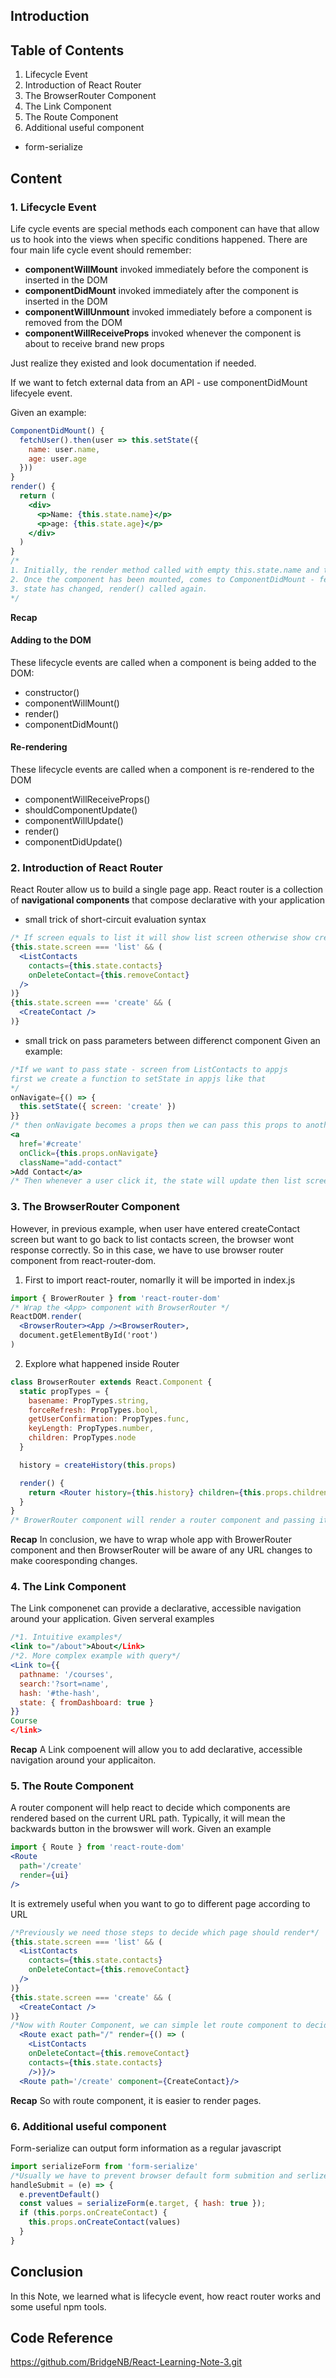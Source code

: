 ## Introduction

## Table of Contents
1. Lifecycle Event
2. Introduction of React Router
3. The BrowserRouter Component
4. The Link Component
5. The Route Component
6. Additional useful component
  - form-serialize
## Content
### 1. Lifecycle Event
Life cycle events are special methods each component can have that allow us to hook into the views when specific conditions happened.
There are four main life cycle event should remember:
  - <strong>componentWillMount</strong>
  invoked immediately before the component is inserted in the DOM
  - <strong>componentDidMount</strong>
  invoked immediately after the component is inserted in the DOM
  - <strong>componentWillUnmount</strong>
  invoked immediately before a component is removed from the DOM
  - <strong>componentWillReceiveProps</strong>
  invoked whenever the component is about to receive brand new props

Just realize they existed and look documentation if needed.

If we want to fetch external data from an API - use componentDidMount lifecyele event.

Given an example:
```jsx
ComponentDidMount() {
  fetchUser().then(user => this.setState({
    name: user.name,
    age: user.age
  }))
}
render() {
  return (
    <div>
      <p>Name: {this.state.name}</p>
      <p>age: {this.state.age}</p>
    </div>
  )
}
/*
1. Initially, the render method called with empty this.state.name and this.state.age
2. Once the component has been mounted, comes to ComponentDidMount - fetchUser request from the UserAPI to database and when data comes from database, setState called and update name and age.
3. state has changed, render() called again.
*/
```
<strong>Recap</strong>
#### Adding to the DOM
These lifecycle events are called when a component is being added to the DOM:
- constructor()
- componentWillMount()
- render()
- componentDidMount()

#### Re-rendering
These lifecycle events are called when a component is re-rendered to the DOM
- componentWillReceiveProps()
- shouldComponentUpdate()
- componentWillUpdate()
- render()
- componentDidUpdate()

### 2. Introduction of React Router
React Router allow us to build a single page app. React router is a collection of <strong>navigational components</strong> that compose declarative with your application
- small trick of short-circuit evaluation syntax
```jsx
/* If screen equals to list it will show list screen otherwise show create screen */
{this.state.screen === 'list' && (
  <ListContacts
    contacts={this.state.contacts}
    onDeleteContact={this.removeContact}
  />
)}
{this.state.screen === 'create' && (
  <CreateContact />
)}
```
- small trick on pass parameters between differenct component
Given an example:
```jsx
/*If we want to pass state - screen from ListContacts to appjs
first we create a function to setState in appjs like that
*/
onNavigate={() => {
  this.setState({ screen: 'create' })
}}
/* then onNavigate becomes a props then we can pass this props to another component. For example, ListContacts.js like this*/
<a
  href='#create'
  onClick={this.props.onNavigate}
  className="add-contact"
>Add Contact</a>
/* Then whenever a user click it, the state will update then list screen will switch to create contact */
```
### 3. The BrowserRouter Component
However, in previous example, when user have entered createContact screen but want to go back to list contacts screen, the browser wont response correctly. So in this case, we have to use browser router component from react-router-dom.
1. First to import react-router, nomarlly it will be imported in index.js
```jsx
import { BrowerRouter } from 'react-router-dom'
/* Wrap the <App> component with BrowserRouter */
ReactDOM.render(
  <BrowserRouter><App /><BrowserRouter>,
  document.getElementById('root')
)
```
2. Explore what happened inside Router
```jsx
class BrowserRouter extends React.Component {
  static propTypes = {
    basename: PropTypes.string,
    forceRefresh: PropTypes.bool,
    getUserConfirmation: PropTypes.func,
    keyLength: PropTypes.number,
    children: PropTypes.node
  }

  history = createHistory(this.props)

  render() {
    return <Router history={this.history} children={this.props.children}  />
  }
}
/* BrowerRouter component will render a router component and passing it to a history prop. This history prop will listen to the changes in URL*/
```
<strong>Recap</strong>
In conclusion, we have to wrap whole app with BrowerRouter component and then BrowserRouter will be aware of any URL changes to make cooresponding changes.
### 4. The Link Component
The Link componenet can provide a declarative, accessible navigation around your application.
Given serveral examples
```jsx
/*1. Intuitive examples*/
<link to="/about">About</Link>
/*2. More complex example with query*/
<Link to={{
  pathname: '/courses',
  search:'?sort=name',
  hash: '#the-hash',
  state: { fromDashboard: true }
}}
Course
</link>
```
<strong>Recap</strong>
A Link compoenent will allow you to add declarative, accessible navigation around your applicaiton.
### 5. The Route Component
A router component will help react to decide which components are rendered based on the current URL path. Typically, it will mean the backwards button in the browswer will work.
Given an example
```jsx
import { Route } from 'react-route-dom'
<Route
  path='/create'
  render={ui}
/>
```
It is extremely useful when you want to go to different page according to URL
```jsx
/*Previously we need those steps to decide which page should render*/
{this.state.screen === 'list' && (
  <ListContacts
    contacts={this.state.contacts}
    onDeleteContact={this.removeContact}
  />
)}
{this.state.screen === 'create' && (
  <CreateContact />
)}
/*Now with Router Component, we can simple let route component to decide which page to render according to URL*/
  <Route exact path="/" render={() => (
    <ListContacts
    onDeleteContact={this.removeContact}
    contacts={this.state.contacts}
    />)}/>
  <Route path='/create' component={CreateContact}/>
```
<strong>Recap</strong>
So with route component, it is easier to render pages.
### 6. Additional useful component
Form-serialize can output form information as a regular javascript
```jsx
import serializeForm from 'form-serialize'
/*Usually we have to prevent browser default form submition and serlize form ourselves*/
handleSubmit = (e) => {
  e.preventDefault()
  const values = serializeForm(e.target, { hash: true });
  if (this.porps.onCreateContact) {
    this.props.onCreateContact(values)
  }
}
```
## Conclusion
In this Note, we learned what is lifecycle event, how react router works and some useful npm tools.
## Code Reference
https://github.com/BridgeNB/React-Learning-Note-3.git
